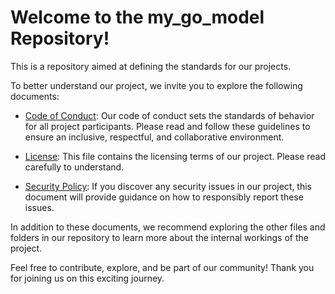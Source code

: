 # Welcome to the my_go_model Repository!

This is a repository aimed at defining the standards for our projects.

To better understand our project, we invite you to explore the following documents:

- [Code of Conduct](https://github.com/barrosflavio/my_go_model?tab=coc-ov-file#english): Our code of conduct sets the standards of behavior for all project participants. Please read and follow these guidelines to ensure an inclusive, respectful, and collaborative environment.

- [License](https://github.com/barrosflavio/my_go_model?tab=License-1-ov-file): This file contains the licensing terms of our project. Please read carefully to understand.

- [Security Policy](https://github.com/barrosflavio/my_go_model?tab=security-ov-file#english): If you discover any security issues in our project, this document will provide guidance on how to responsibly report these issues.

In addition to these documents, we recommend exploring the other files and folders in our repository to learn more about the internal workings of the project.

Feel free to contribute, explore, and be part of our community! Thank you for joining us on this exciting journey.
